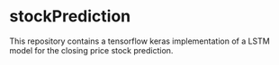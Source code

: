 # stockPrediction

This repository contains a tensorflow keras implementation of a LSTM model for the closing price stock prediction.
